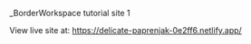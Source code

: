 _BorderWorkspace tutorial site 1

View live site at: https://delicate-paprenjak-0e2ff6.netlify.app/

